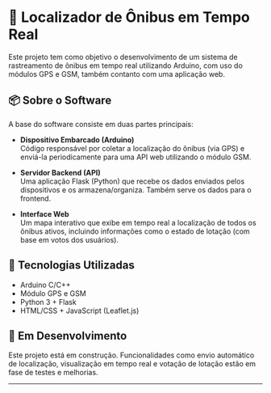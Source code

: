 # 🚌 Localizador de Ônibus em Tempo Real

Este projeto tem como objetivo o desenvolvimento de um sistema de rastreamento de ônibus em tempo real utilizando Arduino, com uso do módulos GPS e GSM, também contanto com uma aplicação web.

## 📦 Sobre o Software

A base do software consiste em duas partes principais:

- **Dispositivo Embarcado (Arduino)**  
  Código responsável por coletar a localização do ônibus (via GPS) e enviá-la periodicamente para uma API web utilizando o módulo GSM.

- **Servidor Backend (API)**  
  Uma aplicação Flask (Python) que recebe os dados enviados pelos dispositivos e os armazena/organiza. Também serve os dados para o frontend.

- **Interface Web**  
  Um mapa interativo que exibe em tempo real a localização de todos os ônibus ativos, incluindo informações como o estado de lotação (com base em votos dos usuários).

## 🔧 Tecnologias Utilizadas

- Arduino C/C++
- Módulo GPS e GSM
- Python 3 + Flask
- HTML/CSS + JavaScript (Leaflet.js)

## 🚧 Em Desenvolvimento

Este projeto está em construção. Funcionalidades como envio automático de localização, visualização em tempo real e votação de lotação estão em fase de testes e melhorias.

---